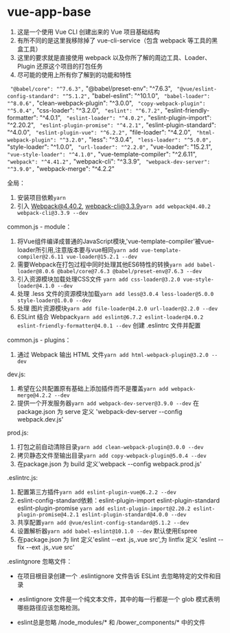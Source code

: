# vue-app-base

1. 这是一个使用 Vue CLI 创建出来的 Vue 项目基础结构
2. 有所不同的是这里我移除掉了 vue-cli-service（包含 webpack 等工具的黑盒工具）
3. 这里的要求就是直接使用 webpack 以及你所了解的周边工具、Loader、Plugin 还原这个项目的打包任务
4. 尽可能的使用上所有你了解到的功能和特性



  `  "@babel/core": "^7.6.3",
  `  "@babel/preset-env": "^7.6.3",
  `  "@vue/eslint-config-standard": "^5.1.2",
  `  "babel-eslint": "^10.1.0",
  `  "babel-loader": "^8.0.6",
  `  "clean-webpack-plugin": "^3.0.0",
  `  "copy-webpack-plugin": "^5.0.4",
  `  "css-loader": "^3.2.0",
  `  "eslint": "^6.7.2",
  `  "eslint-friendly-formatter": "^4.0.1",
  `  "eslint-loader": "^4.0.2",
  `  "eslint-plugin-import": "^2.20.2",
  `  "eslint-plugin-promise": "^4.2.1",
  `  "eslint-plugin-standard": "^4.0.0",
  `  "eslint-plugin-vue": "^6.2.2",
  `  "file-loader": "^4.2.0",
  `  "html-webpack-plugin": "^3.2.0",
  `  "less": "^3.0.4",
  `  "less-loader": "^5.0.0",
  `  "style-loader": "^1.0.0",
  `  "url-loader": "^2.2.0",
  `  "vue-loader": "15.2.1",
  `  "vue-style-loader": "^4.1.0",
  `  "vue-template-compiler": "^2.6.11",
  `  "webpack": "^4.41.2",
  `  "webpack-cli": "^3.3.9",
  `  "webpack-dev-server": "^3.9.0",
  `  "webpack-merge": "^4.2.2"


全局：

1. 安装项目依赖`yarn`
2. 引入 Webpack@4.40.2, webpack-cli@3.3.9`yarn add webpack@4.40.2 webpack-cli@3.3.9 --dev`

common.js - module：

1. 将Vue组件编译成普通的JavaScript模块,'vue-template-compiler'被vue-loader所引用,注意版本要与vue相同`yarn add vue-template-compiler@2.6.11 vue-loader@15.2.1 --dev`
2. 需要Webpack在打包过程中同时处理其他ES6特性的转换`yarn add babel-loader@8.0.6 @babel/core@7.6.3 @babel/preset-env@7.6.3 --dev`
3. 引入资源模块加载处理CSS文件
`yarn add css-loader@3.2.0 vue-style-loader@4.1.0 --dev`
4. 处理 .less 文件的资源模块加载`yarn add less@3.0.4 less-loader@5.0.0 style-loader@1.0.0 --dev`
5. 处理 图片资源模块`yarn add file-loader@4.2.0 url-loader@2.2.0 --dev`
6. ESLint 结合 Webpack`yarn add eslint@6.7.2 eslint-loader@4.0.2 eslint-friendly-formatter@4.0.1 --dev` 创建 .eslintrc 文件并配置

common.js - plugins：

1. 通过 Webpack 输出 HTML 文件`yarn add html-webpack-plugin@3.2.0 --dev`

dev.js:

1. 希望在公共配置原有基础上添加插件而不是覆盖`yarn add webpack-merge@4.2.2 --dev`
2. 提供一个开发服务器`yarn add webpack-dev-server@3.9.0 --dev` 在package.json 为 serve 定义 'webpack-dev-server --config webpack.dev.js'

prod.js:

1. 打包之前自动清除目录`yarn add clean-webpack-plugin@3.0.0 --dev`
2. 拷贝静态文件至输出目录`yarn add copy-webpack-plugin@5.0.4 --dev`
3. 在package.json 为 build 定义'webpack --config webpack.prod.js'

.eslintrc.js:

1. 配置第三方插件`yarn add eslint-plugin-vue@6.2.2 --dev`
2. eslint-config-standard依赖：eslint-plugin-import eslint-plugin-standard eslint-plugin-promise `yarn add eslint-plugin-import@2.20.2 eslint-plugin-promise@4.2.1 eslint-plugin-standard@4.0.0 --dev`
3. 共享配置`yarn add @vue/eslint-config-standard@5.1.2 --dev`
4. 设置解析器`yarn add babel-eslint@10.1.0 --dev` 默认使用Espree
5. 在package.json 为 lint 定义'eslint --ext .js,.vue src',为 lintfix 定义 'eslint --fix --ext .js,.vue src'

.eslintgnore 忽略文件：

- 在项目根目录创建一个 .eslintignore 文件告诉 ESLint 去忽略特定的文件和目录

- .eslintignore 文件是一个纯文本文件，其中的每一行都是一个 glob 模式表明哪些路径应该忽略检测。

- eslint总是忽略 /node_modules/\* 和 /bower_components/\* 中的文件